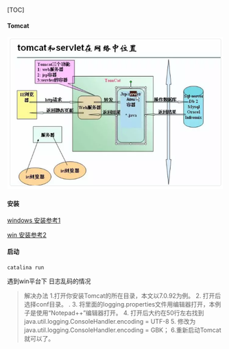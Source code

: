 [TOC]



#### Tomcat

![image-20200306155930047](tomcat.assets/image-20200306155930047.png)



#### 安装

[windows 安装参考1](https://blog.csdn.net/haishu_zheng/article/details/50768272)

[win 安装参考2](https://blog.csdn.net/u011982967/article/details/80999552)



#### 启动

```
catalina run
```

遇到win平台下 日志乱码的情况

> 解决办法 1.打开你安装Tomcat的所在目录，本文以7.0.92为例。 2. 打开后选择conf目录。 . 3. 将里面的logging.properties文件用编辑器打开，本例子是使用“Notepad++”编辑器打开。 4. 打开后大约在50行左右找到java.util.logging.ConsoleHandler.encoding = UTF-8 5. 修改为java.util.logging.ConsoleHandler.encoding = GBK； 6.重新启动Tomcat就可以了。